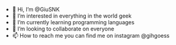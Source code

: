 - 👋 Hi, I’m @GiuSNK
- 👀 I’m interested in everything in the world geek 
- 🌱 I’m currently learning programming languages
- 💞️ I’m looking to collaborate on everyone
- 📫 How to reach me you can find me on instagram @gihgoess

<!---
GiuSNK/GiuSNK is a ✨ special ✨ repository because its `README.md` (this file) appears on your GitHub profile.
You can click the Preview link to take a look at your changes.
--->
